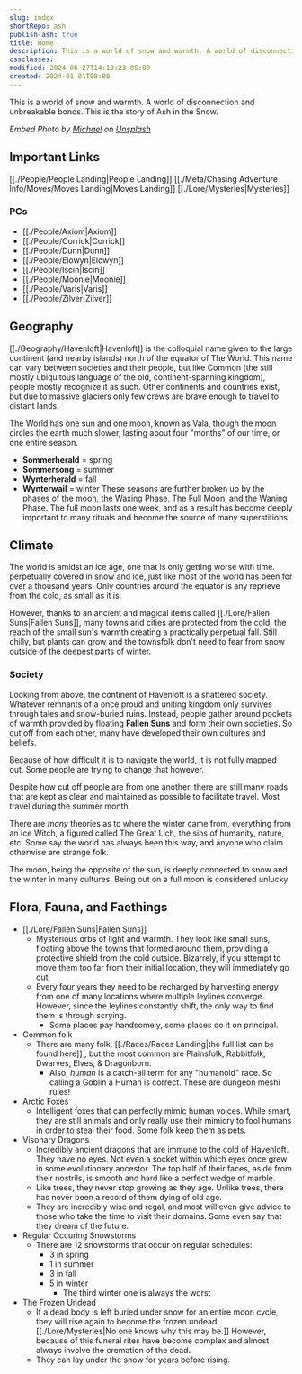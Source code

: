 ```yaml
---
slug: index
shortRepo: ash
publish-ash: true
title: Home
description: This is a world of snow and warmth. A world of disconnection and unbreakable bonds. This is the story of Ash in the Snow.
cssclasses: 
modified: 2024-06-27T14:10:23-05:00
created: 2024-01-01T00:00
---
```

This is a world of snow and warmth. A world of disconnection and unbreakable bonds. This is the story of Ash in the Snow.

*Embed Photo by <a href="https://unsplash.com/@michael75?utm_content=creditCopyText&utm_medium=referral&utm_source=unsplash">Michael</a> on <a href="https://unsplash.com/photos/snow-covered-pine-tree-under-cloudy-sky-S4lRLPNs_P0?utm_content=creditCopyText&utm_medium=referral&utm_source=unsplash">Unsplash</a>*

## Important Links
[[./People/People Landing|People Landing]]
[[./Meta/Chasing Adventure Info/Moves/Moves Landing|Moves Landing]]
[[./Lore/Mysteries|Mysteries]]

### PCs
- [[./People/Axiom|Axiom]]
- [[./People/Corrick|Corrick]]
- [[./People/Dunn|Dunn]]
- [[./People/Elowyn|Elowyn]]
- [[./People/Iscin|Iscin]]
- [[./People/Moonie|Moonie]]
- [[./People/Varis|Varis]]
- [[./People/Zilver|Zilver]]


## Geography
[[./Geography/Havenloft|Havenloft]] is the colloquial name given to the large continent (and nearby islands) north of the equator of The World. This name can vary between societies and their people, but like Common (the still mostly ubiquitous language of the old, continent-spanning kingdom), people mostly recognize it as such. Other continents and countries exist, but due to massive glaciers only few crews are brave enough to travel to distant lands. 

The World has one sun and one moon, known as Vala, though the moon circles the earth much slower, lasting about four "months" of our time, or one entire season. 
- **Sommerherald** = spring 
- **Sommersong** = summer 
- **Wynterherald** = fall 
- **Wynterwail** = winter 
These seasons are further broken up by the phases of the moon, the Waxing Phase, The Full Moon, and the Waning Phase. The full moon lasts one week, and as a result has become deeply important to many rituals and become the source of many superstitions. 

## Climate
The world is amidst an ice age, one that is only getting worse with time.  perpetually covered in snow and ice, just like most of the world has been for over a thousand years. Only countries around the equator is any reprieve from the cold, as small as it is.

However, thanks to an ancient and magical items called [[./Lore/Fallen Suns|Fallen Suns]], many towns and cities are protected from the cold, the reach of the small sun's warmth creating a practically perpetual fall. Still chilly, but plants can grow and the townsfolk don't need to fear from snow outside of the deepest parts of winter.

### Society
Looking from above, the continent of Havenloft is a shattered society. Whatever remnants of a once proud and uniting kingdom only survives through tales and snow-buried ruins. Instead, people gather around pockets of warmth provided by floating **Fallen Suns** and form their own societies. So cut off from each other, many have developed their own cultures and beliefs. 

Because of how difficult it is to navigate the world, it is not fully mapped out. Some people are trying to change that however.

Despite how cut off people are from one another, there are still many roads that are kept as clear and maintained as possible to facilitate travel. Most travel during the summer month.

There are *many* theories as to where the winter came from, everything from an Ice Witch, a figured called The Great Lich, the sins of humanity, nature, etc. Some say the world has always been this way, and anyone who claim otherwise are strange folk.

The moon, being the opposite of the sun, is deeply connected to snow and the winter in many cultures. Being out on a full moon is considered unlucky
## Flora, Fauna, and Faethings
- [[./Lore/Fallen Suns|Fallen Suns]]
    - Mysterious orbs of light and warmth. They look like small suns, floating above the towns that formed around them, providing a protective shield from the cold outside. Bizarrely, if you attempt to move them too far from their initial location, they will immediately go out.
    - Every four years they need to be recharged by harvesting energy from one of many locations where multiple leylines converge. However, since the leylines constantly shift, the only way to find them is through scrying.
        - Some places pay handsomely, some places do it on principal.
- Common folk
    - There are many folk, [[./Races/Races Landing|the full list can be found here]] , but the most common are Plainsfolk, Rabbitfolk, Dwarves, Elves, & Dragonborn. 
        - Also, *human* is a catch-all term for any "humanoid" race. So calling a Goblin a Human is correct. These are dungeon meshi rules!
- Arctic Foxes
    - Intelligent foxes that can perfectly mimic human voices. While smart, they are still animals and only really use their mimicry to fool humans in order to steal their food. Some folk keep them as pets.
- Visonary Dragons
    - Incredibly ancient dragons that are immune to the cold of Havenloft. They have no eyes. Not even a socket within which eyes once grew in some evolutionary ancestor. The top half of their faces, aside from their nostrils, is smooth and hard like a perfect wedge of marble. 
    - Like trees, they never stop growing as they age. Unlike trees, there has never been a record of them dying of old age.
    - They are incredibly wise and regal, and most will even give advice to those who take the time to visit their domains.  Some even say that they dream of the future.
- Regular Occuring Snowstorms
    - There are 12 snowstorms that occur on regular schedules:
        - 3 in spring
        - 1 in summer
        - 3 in fall
        - 5 in winter
            - The third winter one is always the worst
- The Frozen Undead
    - If a dead body is left buried under snow for an entire moon cycle, they will rise again to become the frozen undead. [[./Lore/Mysteries|No one knows why this may be.]] However, because of this funeral rites have become complex and almost always involve the cremation of the dead.
    - They can lay under the snow for years before rising.
